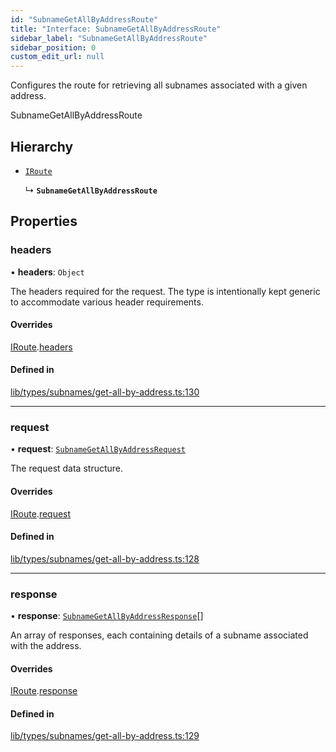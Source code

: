 ```yaml
---
id: "SubnameGetAllByAddressRoute"
title: "Interface: SubnameGetAllByAddressRoute"
sidebar_label: "SubnameGetAllByAddressRoute"
sidebar_position: 0
custom_edit_url: null
---
```


Configures the route for retrieving all subnames associated with a given address.

 SubnameGetAllByAddressRoute

## Hierarchy

- [`IRoute`](IRoute.md)

  ↳ **`SubnameGetAllByAddressRoute`**

## Properties

### headers

• **headers**: `Object`

The headers required for the request. The type is intentionally kept generic to accommodate various header requirements.

#### Overrides

[IRoute](IRoute.md).[headers](IRoute.md#headers)

#### Defined in

[lib/types/subnames/get-all-by-address.ts:130](https://github.com/JustaName-id/JustaName-sdk/blob/1dd4ff6/packages/@justaname.id/sdk/src/lib/types/subnames/get-all-by-address.ts#L130)

___

### request

• **request**: [`SubnameGetAllByAddressRequest`](SubnameGetAllByAddressRequest.md)

The request data structure.

#### Overrides

[IRoute](IRoute.md).[request](IRoute.md#request)

#### Defined in

[lib/types/subnames/get-all-by-address.ts:128](https://github.com/JustaName-id/JustaName-sdk/blob/1dd4ff6/packages/@justaname.id/sdk/src/lib/types/subnames/get-all-by-address.ts#L128)

___

### response

• **response**: [`SubnameGetAllByAddressResponse`](SubnameGetAllByAddressResponse.md)[]

An array of responses, each containing details of a subname associated with the address.

#### Overrides

[IRoute](IRoute.md).[response](IRoute.md#response)

#### Defined in

[lib/types/subnames/get-all-by-address.ts:129](https://github.com/JustaName-id/JustaName-sdk/blob/1dd4ff6/packages/@justaname.id/sdk/src/lib/types/subnames/get-all-by-address.ts#L129)
